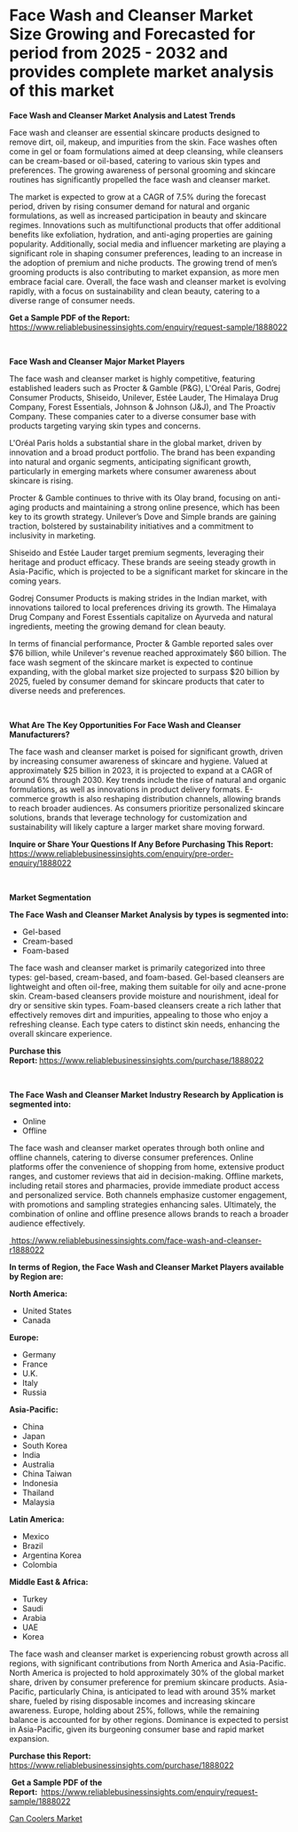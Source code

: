 <p><h1>Face Wash and Cleanser Market Size Growing and Forecasted for period from 2025 - 2032 and provides complete market analysis of this market</h1></p><p><strong>Face Wash and Cleanser Market Analysis and Latest Trends</strong></p>
<p><p>Face wash and cleanser are essential skincare products designed to remove dirt, oil, makeup, and impurities from the skin. Face washes often come in gel or foam formulations aimed at deep cleansing, while cleansers can be cream-based or oil-based, catering to various skin types and preferences. The growing awareness of personal grooming and skincare routines has significantly propelled the face wash and cleanser market.</p><p>The market is expected to grow at a CAGR of 7.5% during the forecast period, driven by rising consumer demand for natural and organic formulations, as well as increased participation in beauty and skincare regimes. Innovations such as multifunctional products that offer additional benefits like exfoliation, hydration, and anti-aging properties are gaining popularity. Additionally, social media and influencer marketing are playing a significant role in shaping consumer preferences, leading to an increase in the adoption of premium and niche products. The growing trend of men’s grooming products is also contributing to market expansion, as more men embrace facial care. Overall, the face wash and cleanser market is evolving rapidly, with a focus on sustainability and clean beauty, catering to a diverse range of consumer needs.</p></p>
<p><strong>Get a Sample PDF of the Report:&nbsp;</strong> <a href="https://www.reliablebusinessinsights.com/enquiry/request-sample/1888022?utm_campaign=2321&utm_medium=2&utm_source=Github&utm_content=ia&utm_term=04042025&utm_id=face-wash-and-cleanser">https://www.reliablebusinessinsights.com/enquiry/request-sample/1888022</a></p>
<p>&nbsp;</p>
<p><strong>Face Wash and Cleanser Major Market Players</strong></p>
<p><p>The face wash and cleanser market is highly competitive, featuring established leaders such as Procter & Gamble (P&G), L'Oréal Paris, Godrej Consumer Products, Shiseido, Unilever, Estée Lauder, The Himalaya Drug Company, Forest Essentials, Johnson & Johnson (J&J), and The Proactiv Company. These companies cater to a diverse consumer base with products targeting varying skin types and concerns.</p><p>L'Oréal Paris holds a substantial share in the global market, driven by innovation and a broad product portfolio. The brand has been expanding into natural and organic segments, anticipating significant growth, particularly in emerging markets where consumer awareness about skincare is rising.</p><p>Procter & Gamble continues to thrive with its Olay brand, focusing on anti-aging products and maintaining a strong online presence, which has been key to its growth strategy. Unilever’s Dove and Simple brands are gaining traction, bolstered by sustainability initiatives and a commitment to inclusivity in marketing.</p><p>Shiseido and Estée Lauder target premium segments, leveraging their heritage and product efficacy. These brands are seeing steady growth in Asia-Pacific, which is projected to be a significant market for skincare in the coming years.</p><p>Godrej Consumer Products is making strides in the Indian market, with innovations tailored to local preferences driving its growth. The Himalaya Drug Company and Forest Essentials capitalize on Ayurveda and natural ingredients, meeting the growing demand for clean beauty.</p><p>In terms of financial performance, Procter & Gamble reported sales over $76 billion, while Unilever's revenue reached approximately $60 billion. The face wash segment of the skincare market is expected to continue expanding, with the global market size projected to surpass $20 billion by 2025, fueled by consumer demand for skincare products that cater to diverse needs and preferences.</p></p>
<p>&nbsp;</p>
<p><strong>What Are The Key Opportunities For Face Wash and Cleanser Manufacturers?</strong></p>
<p><p>The face wash and cleanser market is poised for significant growth, driven by increasing consumer awareness of skincare and hygiene. Valued at approximately $25 billion in 2023, it is projected to expand at a CAGR of around 6% through 2030. Key trends include the rise of natural and organic formulations, as well as innovations in product delivery formats. E-commerce growth is also reshaping distribution channels, allowing brands to reach broader audiences. As consumers prioritize personalized skincare solutions, brands that leverage technology for customization and sustainability will likely capture a larger market share moving forward.</p></p>
<p><strong>Inquire or Share Your Questions If Any Before Purchasing This Report:</strong> <a href="https://www.reliablebusinessinsights.com/enquiry/pre-order-enquiry/1888022?utm_campaign=2321&utm_medium=2&utm_source=Github&utm_content=ia&utm_term=04042025&utm_id=face-wash-and-cleanser">https://www.reliablebusinessinsights.com/enquiry/pre-order-enquiry/1888022</a></p>
<p>&nbsp;</p>
<p><strong>Market Segmentation</strong></p>
<p><strong>The Face Wash and Cleanser Market Analysis by types is segmented into:</strong></p>
<p><ul><li>Gel-based</li><li>Cream-based</li><li>Foam-based</li></ul></p>
<p><p>The face wash and cleanser market is primarily categorized into three types: gel-based, cream-based, and foam-based. Gel-based cleansers are lightweight and often oil-free, making them suitable for oily and acne-prone skin. Cream-based cleansers provide moisture and nourishment, ideal for dry or sensitive skin types. Foam-based cleansers create a rich lather that effectively removes dirt and impurities, appealing to those who enjoy a refreshing cleanse. Each type caters to distinct skin needs, enhancing the overall skincare experience.</p></p>
<p><strong>Purchase this Report:&nbsp;</strong><a href="https://www.reliablebusinessinsights.com/purchase/1888022?utm_campaign=2321&utm_medium=2&utm_source=Github&utm_content=ia&utm_term=04042025&utm_id=face-wash-and-cleanser">https://www.reliablebusinessinsights.com/purchase/1888022</a></p>
<p>&nbsp;</p>
<p><strong>The Face Wash and Cleanser Market Industry Research by Application is segmented into:</strong></p>
<p><ul><li>Online</li><li>Offline</li></ul></p>
<p><p>The face wash and cleanser market operates through both online and offline channels, catering to diverse consumer preferences. Online platforms offer the convenience of shopping from home, extensive product ranges, and customer reviews that aid in decision-making. Offline markets, including retail stores and pharmacies, provide immediate product access and personalized service. Both channels emphasize customer engagement, with promotions and sampling strategies enhancing sales. Ultimately, the combination of online and offline presence allows brands to reach a broader audience effectively.</p></p>
<p><a href="https://www.reliablebusinessinsights.com/face-wash-and-cleanser-r1888022?utm_campaign=2321&utm_medium=2&utm_source=Github&utm_content=ia&utm_term=04042025&utm_id=face-wash-and-cleanser">&nbsp;https://www.reliablebusinessinsights.com/face-wash-and-cleanser-r1888022</a></p>
<p><strong>In terms of Region, the Face Wash and Cleanser Market Players available by Region are:</strong></p>
<p>
    <p> <strong> North America: </strong>
        <ul>
            <li>United States</li>
            <li>Canada</li>
        </ul>
        </p> 
    <p> <strong> Europe: </strong>
        <ul>
            <li>Germany</li>
            <li>France</li>
            <li>U.K.</li>
            <li>Italy</li>
            <li>Russia</li>
        </ul>
        </p> 
    <p> <strong> Asia-Pacific: </strong>
        <ul>
            <li>China</li>
            <li>Japan</li>
            <li>South Korea</li>
            <li>India</li>
            <li>Australia</li>
            <li>China Taiwan</li>
            <li>Indonesia</li>
            <li>Thailand</li>
            <li>Malaysia</li>
        </ul>
        </p> 
    <p> <strong> Latin America: </strong>
        <ul>
            <li>Mexico</li>
            <li>Brazil</li>
            <li>Argentina Korea</li>
            <li>Colombia</li>
        </ul>
        </p> 
    <p> <strong> Middle East & Africa: </strong>
        <ul>
            <li>Turkey</li>
            <li>Saudi</li>
            <li>Arabia</li>
            <li>UAE</li>
            <li>Korea</li>
        </ul>
    </p>
    </p>
<p><p>The face wash and cleanser market is experiencing robust growth across all regions, with significant contributions from North America and Asia-Pacific. North America is projected to hold approximately 30% of the global market share, driven by consumer preference for premium skincare products. Asia-Pacific, particularly China, is anticipated to lead with around 35% market share, fueled by rising disposable incomes and increasing skincare awareness. Europe, holding about 25%, follows, while the remaining balance is accounted for by other regions. Dominance is expected to persist in Asia-Pacific, given its burgeoning consumer base and rapid market expansion.</p></p>
<p><strong>Purchase this Report: </strong><a href="https://www.reliablebusinessinsights.com/purchase/1888022?utm_campaign=2321&utm_medium=2&utm_source=Github&utm_content=ia&utm_term=04042025&utm_id=face-wash-and-cleanser">https://www.reliablebusinessinsights.com/purchase/1888022</a></p>
<p>&nbsp;<strong>Get a Sample PDF of the Report:&nbsp;&nbsp;</strong><a href="https://www.reliablebusinessinsights.com/enquiry/request-sample/1888022?utm_campaign=2321&utm_medium=2&utm_source=Github&utm_content=ia&utm_term=04042025&utm_id=face-wash-and-cleanser">https://www.reliablebusinessinsights.com/enquiry/request-sample/1888022</a></p>
<p><strong></strong></p>
<p><p><a href="https://github.com/maclarensidney/Market-Research-Report-List-1/blob/main/can-coolers-market.md?utm_campaign=2321&utm_medium=2&utm_source=Github&utm_content=ia&utm_term=04042025&utm_id=face-wash-and-cleanser">Can Coolers Market</a></p></p>